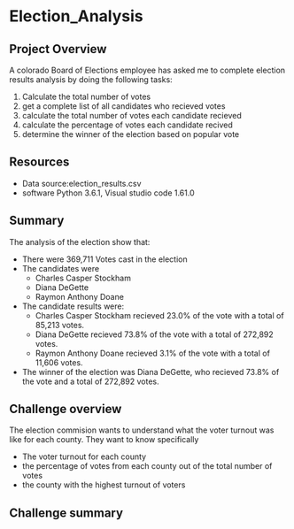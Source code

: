 # Election_Analysis

## Project Overview
A colorado Board of Elections employee has asked me to complete election results analysis by doing the following tasks:
1. Calculate the total number of votes
2. get a complete list of all candidates who recieved votes
3. calculate the total number of votes each candidate recieved
4. calculate the percentage of votes each candidate recived
5. determine the winner of the election based on popular vote

## Resources
- Data source:election_results.csv
- software Python 3.6.1, Visual studio code 1.61.0

## Summary
The analysis of the election show that:
- There were 369,711 Votes cast in the election
- The candidates were
  - Charles Casper Stockham
  - Diana DeGette
  - Raymon Anthony Doane
- The candidate results were:
  - Charles Casper Stockham recieved 23.0% of the vote with a total of 85,213 votes.
  - Diana DeGette recieved 73.8% of the vote with a total of 272,892 votes.
  - Raymon Anthony Doane recieved 3.1% of the vote with a total of 11,606 votes.
- The winner of the election was Diana DeGette, who recieved 73.8% of the vote and a total of 272,892 votes.
## Challenge overview
The election commision wants to understand what the voter turnout was like for each county. They want to know specifically
- The voter turnout for each county
- the percentage of votes from each county out of the total number of votes
- the county with the highest turnout of voters
## Challenge summary
